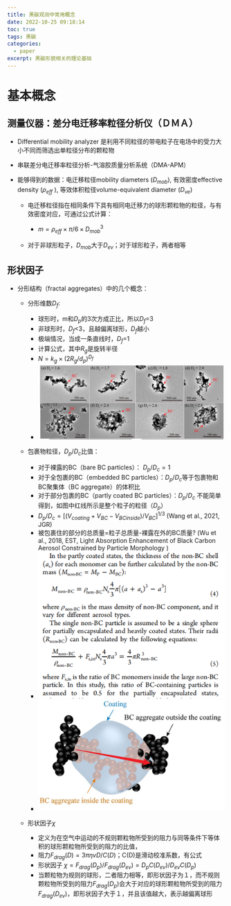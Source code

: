 ```yaml
---
title: 黑碳观测中常用概念
date: 2022-10-25 09:18:14
toc: true
tags: 黑碳
categories:
  - paper
excerpt: 黑碳形貌相关的理论基础
---
```


# 基本概念

## 测量仪器：差分电迁移率粒径分析仪（ＤＭＡ）

- Differential mobility analyzer 是利用不同粒径的带电粒子在电场中的受力大小不同而筛选出单粒径分布的颗粒物

- 串联差分电迁移率粒径分析-气溶胶质量分析系统（DMA-APM）

- 能够得到的数据：电迁移粒径mobility diameters ($D_{mob}$), 有效密度effective density ($\rho_{eff}$ ), 等效体积粒径volume-equivalent diameter ($D_{ve}$) 

  - 电迁移粒径指在相同条件下具有相同电迁移力的球形颗粒物的粒径，与有效密度对应，可通过公式计算：

    - $m = \rho_{eff} \times \pi/6 \times D_{mob}^3$

  - 对于非球形粒子，$D_{mob}$大于$D_{ev}$；对于球形粒子，两者相等

    

## 形状因子

- 分形结构（fractal aggregates）中的几个概念：

  - 分形维数$D_f$:
    - 球形时，m和$D_p$的3次方成正比，所以$D_f$=3
    - 非球形时，$D_f$<3，且越偏离球形，$D_f$越小
    - 极端情况，当成一条直线时，$D_f$=1
    - 计算公式，其中$R_g$是旋转半径
    - $N=k_g \times (2R_g/d_p)^{D_f}$
    - ![image-20221115213341574](黑碳形貌理论基础/image-20221115213341574.png)

  - 包裹物粒径，$D_p/D_c$比值：
    - 对于裸露的BC（bare BC particles）： $D_p/D_c=1$
    - 对于全包裹的BC（embedded BC particles）：$D_p/D_c$等于包裹物和BC聚集体（BC aggregate）的体积比
    - 对于部分包裹的BC（partly coated BC particles）：$D_p/D_c$ 不能简单得到，如图中红线所示是整个粒子的粒径（$D_p$）
    - $D_p/D_c = [(V_{coating}+V_{BC}-V_{BCinside})/V_{BC}]^{1/3}$ (Wang et al., 2021, JGR)
    - 被包裹住的部分的总质量=粒子总质量-裸露在外的BC质量? (Wu et al., 2018, EST, Light Absorption Enhancement of Black Carbon Aerosol Constrained by Particle Morphology )
    - ![image-20221115221127498](黑碳形貌理论基础/image-20221115221127498.png)
    - ![image-20221115215053911](黑碳形貌理论基础/image-20221115215053911.png)
  - 形状因子$\chi$
    - 定义为在空气中运动的不规则颗粒物所受到的阻力与同等条件下等体积的球形颗粒物所受到的阻力的比值，
    - 阻力$F_{drag}(D)=3 \pi \eta vD/C(D)$；C(D)是滑动校准系数，有公式
    - 形状因子 $\chi = F_{drag}(D_p)/F_{drag}(D_{ev})=D_pC(D_{ev})/D_{ev}C(D_p)$
    - 当颗粒物为规则的球形，二者阻力相等，即形状因子为１，而不规则颗粒物所受到的阻力$F_{drag}(D_p)$会大于对应的球形颗粒物所受到的阻力$F_{drag}(D_{ev})$，即形状因子大于１，并且该值越大，表示越偏离球形

